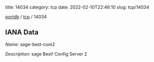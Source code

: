 title: 14034
category: tcp
date: 2022-02-10T22:46:10
slug: tcp/14034

[portdb](/) / [tcp](/category/tcp.html) / 14034


## IANA Data

_Name:_ sage-best-com2

_Description:_ sage Best! Config Server 2

